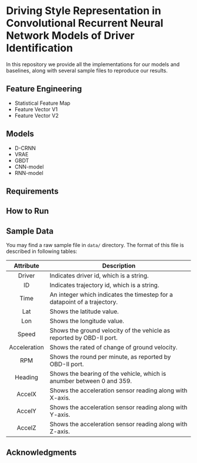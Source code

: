 # Driving Style Representation in Convolutional Recurrent Neural Network Models of Driver Identification

In this repository we provide all the implementations for our models and baselines, along with several sample files to reproduce our results.

## Feature Engineering 
* Statistical Feature Map
* Feature Vector V1
* Feature Vector V2

## Models
* D-CRNN
* VRAE
* GBDT
* CNN-model
* RNN-model

## Requirements


## How to Run


## Sample Data
You may find a raw sample file in ```data/``` directory. The format of this file is described in following tables: 

| Attribute | Description |
|:---------:|-------------|
|Driver| Indicates driver id, which is a string. |
|ID| Indicates trajectory id, which is a string. |
|Time| An integer which indicates the timestep for a datapoint of a trajectory. |
|Lat| Shows the latitude value. |
|Lon| Shows the longitude value. |
|Speed| Shows the ground velocity of the vehicle as reported by OBD-II port. |
|Acceleration| Shows the rated of change of ground velocity. |
|RPM| Shows the round per minute, as reported by OBD-II port. |
|Heading| Shows the bearing of the vehicle, which is anumber between 0 and 359. |
|AccelX| Shows the acceleration sensor reading along with X-axis. |
|AccelY| Shows the acceleration sensor reading along with Y-axis. |
|AccelZ| Shows the acceleration sensor reading along with Z-axis. |

## Acknowledgments 
